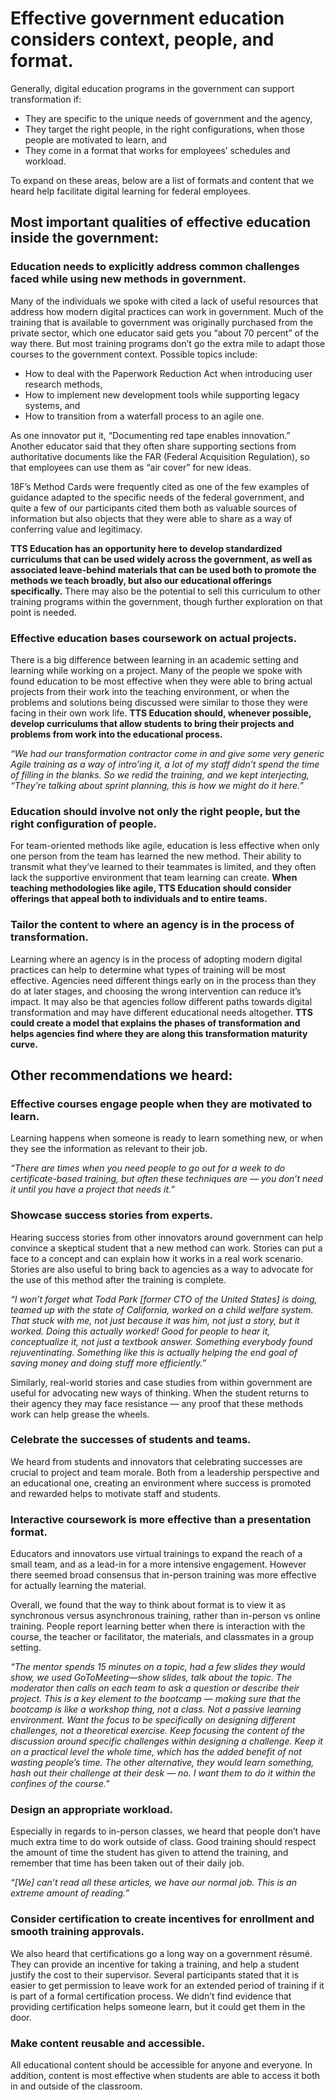 # Effective government education considers context, people, and format.

Generally, digital education programs in the government can support transformation if:

- They are specific to the unique needs of government and the agency,
- They target the right people, in the right configurations, when those people are motivated to learn, and 
- They come in a format that works for employees’ schedules and workload. 

To expand on these areas, below are a list of formats and content that we heard help facilitate digital learning for federal employees.

## Most important qualities of effective education inside the government:

### Education needs to explicitly address common challenges faced while using new methods in government.

Many of the individuals we spoke with cited a lack of useful resources that address how modern digital practices can work in government. Much of the training that is available to government was originally purchased from the private sector, which one educator said gets you “about 70 percent” of the way there. But most training programs don’t go the extra mile to adapt those courses to the government context. 
Possible topics include: 

- How to deal with the Paperwork Reduction Act when introducing user research methods, 
- How to implement new development tools while supporting legacy systems, and 
- How to transition from a waterfall process to an agile one. 

As one innovator put it, “Documenting red tape enables innovation.” Another educator said that they often share supporting sections from authoritative documents like the FAR (Federal Acquisition Regulation), so that employees can use them as “air cover” for new ideas.

18F’s Method Cards were frequently cited as one of the few examples of guidance  adapted to the specific needs of the federal government, and quite a few of our participants cited them both as valuable sources of information but also objects that they were able to share as a way of conferring value and legitimacy.

**TTS Education has an opportunity here to develop standardized curriculums that can be used widely across the government, as well as associated leave-behind materials that can be used both to promote the methods we teach broadly, but also our educational offerings specifically.** There may also be the potential to sell this curriculum to other training programs within the government, though further exploration on that point is needed.

### Effective education bases coursework on actual projects.

There is a big difference between learning in an academic setting and learning while working on a project. Many of the people we spoke with found education to be most effective when they were able to bring actual projects from their work into the teaching environment, or when the problems and solutions being discussed were similar to those they were facing in their own work life. **TTS Education should, whenever possible, develop curriculums that allow students to bring their projects and problems from work into the educational process.**

_“We had our transformation contractor come in and give some very generic Agile training as a way of intro’ing it, a lot of my staff didn’t spend the time of filling in the blanks. So we redid the training, and we kept interjecting, “They’re talking about sprint planning, this is how we might do it here.”_

### Education should involve not only the right people, but the right configuration of people.

For team-oriented methods like agile, education is less effective when only one person from the team has learned the new method. Their ability to transmit what they’ve learned to their teammates is limited, and they often lack the supportive environment that team learning can create. **When teaching methodologies like agile, TTS Education should consider offerings that appeal both to individuals and to entire teams.**

### Tailor the content to where an agency is in the process of transformation.

Learning where an agency is in the process of adopting modern digital practices can help to determine what types of training will be most effective. Agencies need different things early on in the process than they do at later stages, and choosing the wrong intervention can reduce it’s impact. It may also be that agencies follow different paths towards digital transformation and may have different educational needs altogether. **TTS could create a model that explains the phases of transformation and helps agencies find where they are along this transformation maturity curve.**

## Other recommendations we heard:

### Effective courses engage people when they are motivated to learn.

Learning happens when someone is ready to learn something new, or when they see the information as relevant to their job. 

_“There are times when you need people to go out for a week to do certificate-based training, but often these techniques are — you don’t need it until you have a project that needs it.”_

### Showcase success stories from experts.

Hearing success stories from other innovators around government can help convince a skeptical student that a new method can work. Stories can put a face to a concept and can explain how it works in a real work scenario. Stories are also useful to bring back to agencies as a way to advocate for the use of this method after the training is complete.

_“I won’t forget what Todd Park [former CTO of the United States] is doing, teamed up with the state of California, worked on a child welfare system. That stuck with me, not just because it was him, not just a story, but it worked. Doing this actually worked! Good for people to hear it, conceptualize it, not just a textbook answer. Something everybody found rejuventinating. Something like this is actually helping the end goal of saving money and doing stuff more efficiently.”_

Similarly, real-world stories and case studies from within government are useful for advocating new ways of thinking. When the student returns to their agency they may face resistance — any proof that these methods work can help grease the wheels. 

### Celebrate the successes of students and teams.

We heard from students and innovators that celebrating successes are crucial to project and team morale. Both from a leadership perspective and an educational one, creating an environment where success is promoted and rewarded helps to motivate staff and students.

### Interactive coursework is more effective than a presentation format. 

Educators and innovators use virtual trainings to expand the reach of a small team, and as a lead-in for a more intensive engagement. However there seemed broad consensus that in-person training was more effective for actually learning the material. 

Overall, we found that the way to think about format is to view it as synchronous versus asynchronous training, rather than in-person vs online training. People report learning better when there is interaction with the course, the teacher or facilitator, the materials, and classmates in a group setting. 

_“The mentor spends 15 minutes on a topic, had a few slides they would show, we used GoToMeeting—show slides, talk about the topic. The moderator then calls on each team to ask a question or describe their project. This is a key element to the bootcamp — making sure that the bootcamp is like a workshop thing, not a class. Not a passive learning environment. Want the focus to be specifically on designing different challenges, not a theoretical exercise. Keep focusing the content of the discussion around specific challenges within designing a challenge. Keep it on a practical level the whole time, which has the added benefit of not wasting people’s time. The other alternative, they would learn something, hash out their challenge at their desk — no. I want them to do it within the confines of the course.”_

### Design an appropriate workload.

Especially in regards to in-person classes, we heard that people don’t have much extra time to do work outside of class. Good training should respect the amount of time the student has given to attend the training, and remember that time has been taken out of their daily job.

_“[We] can’t read all these articles, we have our normal job. This is an extreme amount of reading.”_

### Consider certification to create incentives for enrollment and smooth training approvals.

We also heard that certifications go a long way on a government résumé. They can provide an incentive for taking a training, and help a student justify the cost to their supervisor. Several participants stated that it is easier to get permission to leave work for an extended period of training if it is part of a formal certification process. We didn’t find evidence that providing certification helps someone learn, but it could get them in the door. 

### Make content reusable and accessible.

All educational content should be accessible for anyone and everyone. In addition, content is most effective when students are able to access it both in and outside of the classroom.
